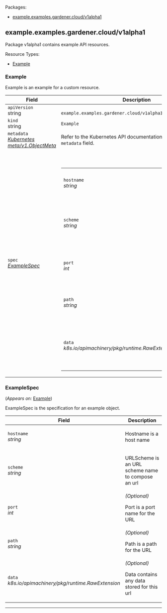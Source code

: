 <p>Packages:</p>
<ul>
<li>
<a href="#example.examples.gardener.cloud%2fv1alpha1">example.examples.gardener.cloud/v1alpha1</a>
</li>
</ul>
<h2 id="example.examples.gardener.cloud/v1alpha1">example.examples.gardener.cloud/v1alpha1</h2>
<p>
<p>Package v1alpha1 contains example API resources.</p>
</p>
Resource Types:
<ul><li>
<a href="#example.examples.gardener.cloud/v1alpha1.Example">Example</a>
</li></ul>
<h3 id="example.examples.gardener.cloud/v1alpha1.Example">Example
</h3>
<p>
<p>Example is an example for a custom resource.</p>
</p>
<table>
<thead>
<tr>
<th>Field</th>
<th>Description</th>
</tr>
</thead>
<tbody>
<tr>
<td>
<code>apiVersion</code></br>
string</td>
<td>
<code>
example.examples.gardener.cloud/v1alpha1
</code>
</td>
</tr>
<tr>
<td>
<code>kind</code></br>
string
</td>
<td><code>Example</code></td>
</tr>
<tr>
<td>
<code>metadata</code></br>
<em>
<a href="https://kubernetes.io/docs/reference/generated/kubernetes-api/v1.16/#objectmeta-v1-meta">
Kubernetes meta/v1.ObjectMeta
</a>
</em>
</td>
<td>
Refer to the Kubernetes API documentation for the fields of the
<code>metadata</code> field.
</td>
</tr>
<tr>
<td>
<code>spec</code></br>
<em>
<a href="#example.examples.gardener.cloud/v1alpha1.ExampleSpec">
ExampleSpec
</a>
</em>
</td>
<td>
<br/>
<br/>
<table>
<tr>
<td>
<code>hostname</code></br>
<em>
string
</em>
</td>
<td>
<p>Hostname is a host name</p>
</td>
</tr>
<tr>
<td>
<code>scheme</code></br>
<em>
string
</em>
</td>
<td>
<p>URLScheme is an URL scheme name to compose an url</p>
</td>
</tr>
<tr>
<td>
<code>port</code></br>
<em>
int
</em>
</td>
<td>
<em>(Optional)</em>
<p>Port is a port name for the URL</p>
</td>
</tr>
<tr>
<td>
<code>path</code></br>
<em>
string
</em>
</td>
<td>
<em>(Optional)</em>
<p>Path is a path for the URL</p>
</td>
</tr>
<tr>
<td>
<code>data</code></br>
<em>
k8s.io/apimachinery/pkg/runtime.RawExtension
</em>
</td>
<td>
<em>(Optional)</em>
<p>Data contains any data stored for this url</p>
</td>
</tr>
</table>
</td>
</tr>
</tbody>
</table>
<h3 id="example.examples.gardener.cloud/v1alpha1.ExampleSpec">ExampleSpec
</h3>
<p>
(<em>Appears on:</em>
<a href="#example.examples.gardener.cloud/v1alpha1.Example">Example</a>)
</p>
<p>
<p>ExampleSpec is  the specification for an example object.</p>
</p>
<table>
<thead>
<tr>
<th>Field</th>
<th>Description</th>
</tr>
</thead>
<tbody>
<tr>
<td>
<code>hostname</code></br>
<em>
string
</em>
</td>
<td>
<p>Hostname is a host name</p>
</td>
</tr>
<tr>
<td>
<code>scheme</code></br>
<em>
string
</em>
</td>
<td>
<p>URLScheme is an URL scheme name to compose an url</p>
</td>
</tr>
<tr>
<td>
<code>port</code></br>
<em>
int
</em>
</td>
<td>
<em>(Optional)</em>
<p>Port is a port name for the URL</p>
</td>
</tr>
<tr>
<td>
<code>path</code></br>
<em>
string
</em>
</td>
<td>
<em>(Optional)</em>
<p>Path is a path for the URL</p>
</td>
</tr>
<tr>
<td>
<code>data</code></br>
<em>
k8s.io/apimachinery/pkg/runtime.RawExtension
</em>
</td>
<td>
<em>(Optional)</em>
<p>Data contains any data stored for this url</p>
</td>
</tr>
</tbody>
</table>
<hr/>
